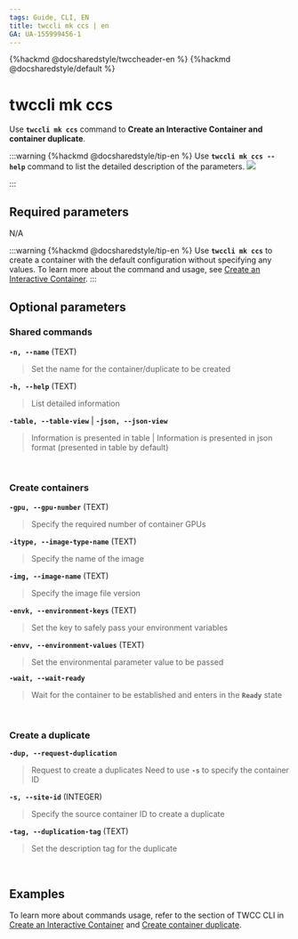 ```yaml
---
tags: Guide, CLI, EN
title: twccli mk ccs | en
GA: UA-155999456-1
---
```


{%hackmd @docsharedstyle/twccheader-en %}
{%hackmd @docsharedstyle/default %}

# twccli mk ccs

Use **`twccli mk ccs`** command to **Create an Interactive Container and container duplicate**.

:::warning
{%hackmd @docsharedstyle/tip-en %}
Use **`twccli mk ccs --help`** command to list the detailed description of the parameters.
![](https://cos.twcc.ai/SYS-MANUAL/uploads/upload_e3d331bc1e4a729126420dad94142a32.png)


:::


## Required parameters

N/A

:::warning
{%hackmd @docsharedstyle/tip-en %}
Use **`twccli mk ccs`** to create a container with the default configuration without specifying any values. To learn more about the command and usage, see [<ins>Create an Interactive Container</ins>](https://man.twcc.ai/@twccdocs/doc-ccs-main-en/%2F%40twccdocs%2Fguide-ccs-create-en).
:::

## Optional parameters


### Shared commands

**`-n, --name`** (TEXT)
> Set the name for the container/duplicate to be created

**`-h, --help`** (TEXT)
> List detailed information

**`-table, --table-view`** | **`-json, --json-view`**
> Information is presented in table | Information is presented in json format (presented in table by default)

<br>

### Create containers

**`-gpu, --gpu-number`** (TEXT)
> Specify the required number of container GPUs

**`-itype, --image-type-name`** (TEXT)
> Specify the name of the image

**`-img, --image-name`** (TEXT)
> Specify the image file version

**`-envk, --environment-keys`**  (TEXT)
> Set the key to safely pass your environment variables

**`-envv, --environment-values`**  (TEXT)
> Set the environmental parameter value to be passed

**`-wait, --wait-ready`**
> Wait for the container to be established and enters in the **`Ready`** state

<br>

### Create a duplicate

**`-dup, --request-duplication`** 
> Request to create a duplicates
> <i class="fa fa-exclamation-triangle" aria-hidden="true"></i> Need to use **`-s`** to specify the container ID

**`-s, --site-id`** (INTEGER)
> Specify the source container ID to create a duplicate

**`-tag, --duplication-tag`** (TEXT)
> Set the description tag for the duplicate

<br>

## Examples

To learn more about commands usage, refer to the section of TWCC CLI in [Create an Interactive Container](https://man.twcc.ai/@twccdocs/doc-ccs-main-zh/%2F%40twccdocs%2Fguide-ccs-create-zh) and [Create container duplicate](https://man.twcc.ai/@twccdocs/doc-ccs-main-zh/%2F%40twccdocs%2Fguide-ccs-duplicate-zh).
